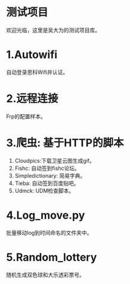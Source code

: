 # 测试项目
欢迎光临，这里是吴大为的测试项目库。

# 1.Autowifi
自动登录思科Wifi并认证。

# 2.远程连接
Frp的配置样本。

# 3.爬虫: 基于HTTP的脚本
1. Cloudpics:下载卫星云图生成gif。 
2. Fishc: 自动签到fishc论坛。
3. Simpledictionary: 简易字典。
4. Tieba: 自动签到百度贴吧。
5. Udmck: UDM检查脚本。

# 4.Log_move.py
批量移动log到时间命名的文件夹中。

# 5.Random_lottery
随机生成双色球和大乐透彩票号。
